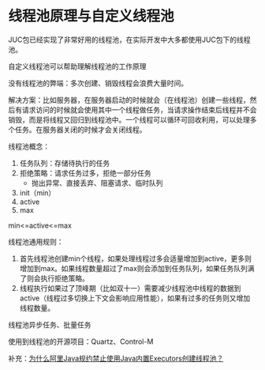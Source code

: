 # 线程池原理与自定义线程池

JUC包已经实现了非常好用的线程池，在实际开发中大多都使用JUC包下的线程池。

自定义线程池可以帮助理解线程池的工作原理



没有线程池的弊端：多次创建、销毁线程会浪费大量时间。

解决方案：比如服务器，在服务器启动的时候就会（在线程池）创建一些线程，然后有请求访问的时候就会使用其中一个线程做任务，当请求操作结束后线程并不会销毁，而是将线程又回归到线程池中。一个线程可以循环可回收利用，可以处理多个任务。在服务器关闭的时候才会关闭线程。



线程池概念：

1. 任务队列：存储待执行的任务
2. 拒绝策略：请求任务过多，拒绝一部分任务
   - 抛出异常、直接丢弃、阻塞请求、临时队列
3. init（min）
4. active
5. max

min<=active<=max



线程池通用规则：

1. 首先线程池创建min个线程，如果处理线程过多会适量增加到active，更多则增加到max。如果线程数量超过了max则会添加到任务队列，如果任务队列满了则会执行拒绝策略。
2. 线程执行如果过了顶峰期（比如双十一）需要减少线程池中线程的数据到active（线程过多切换上下文会影响应用性能），如果有过多的任务则又增加线程数量。



线程池异步任务、批量任务



使用到线程池的开源项目：Quartz、Control-M



补充：[为什么阿里Java规约禁止使用Java内置Executors创建线程池？](https://www.cnblogs.com/ibigboy/p/11298004.html)

